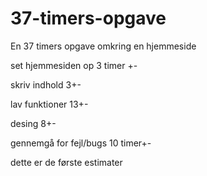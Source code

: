 # 37-timers-opgave
En 37 timers opgave omkring en hjemmeside 

set hjemmesiden op 3 timer +-

skriv indhold 3+-

lav funktioner 13+-

desing 8+-

gennemgå for fejl/bugs 10 timer+-

dette er de første estimater
